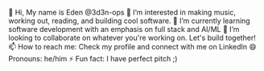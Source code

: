 
👋 Hi, My name is Eden @3d3n-ops
👀 I’m interested in making music, working out, reading, and building cool software.
🌱 I’m currently learning software development with an emphasis on full stack and AI/ML
💞️ I’m looking to collaborate on whatever you're working on. Let's build together!
📫 How to reach me: Check my profile and connect with me on LinkedIn
😄 Pronouns: he/him
⚡ Fun fact: I have perfect pitch ;) 


<!---
3d3n-ops/3d3n-ops is a ✨ special ✨ repository because its `README.md` (this file) appears on your GitHub profile.
You can click the Preview link to take a look at your changes.
--->
